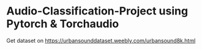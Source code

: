 # Audio-Classification-Project using Pytorch & Torchaudio

Get dataset on https://urbansounddataset.weebly.com/urbansound8k.html
